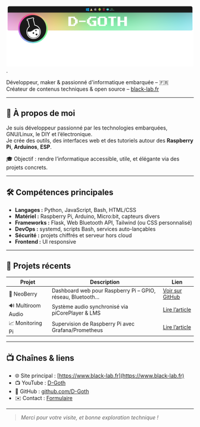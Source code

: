 ![Logo Haut de page](https://github.com/D-Goth/D-Goth/blob/main/img/Bandeau_DG.png "Logo personnel").

Développeur, maker & passionné d'informatique embarquée – 🇫🇷<br/>
Créateur de contenus techniques & open source – [black-lab.fr](https://www.black-lab.fr)

---

## 🚀 À propos de moi

Je suis développeur passionné par les technologies embarquées, GNU/Linux, le DIY et l’électronique.  
Je crée des outils, des interfaces web et des tutoriels autour des **Raspberry Pi**, **Arduinos**, **ESP**.

🎓 Objectif : rendre l’informatique accessible, utile, et élégante via des projets concrets.

---

## 🛠️ Compétences principales

- **Langages :** Python, JavaScript, Bash, HTML/CSS
- **Matériel :** Raspberry Pi, Arduino, Micro:bit, capteurs divers
- **Frameworks :** Flask, Web Bluetooth API, Tailwind (ou CSS personnalisé)
- **DevOps :** systemd, scripts Bash, services auto-lançables
- **Sécurité :** projets chiffrés et serveur hors cloud
- **Frontend :** UI responsive

---

## 📌 Projets récents

| Projet | Description | Lien |
|--------|-------------|------|
| 🧠 NeoBerry | Dashboard web pour Raspberry Pi – GPIO, réseau, Bluetooth… | [Voir sur GitHub](https://github.com/D-Goth/NeoBerry) |
| 🔊 Multiroom Audio | Système audio synchronisé via piCorePlayer & LMS | [Lire l’article](https://www.black-lab.fr/article/serveur-musique-multiroom-raspberry-pi5-picoreplayer.html) |
| 📈 Monitoring Pi | Supervision de Raspberry Pi avec Grafana/Prometheus | [Lire l’article](https://www.black-lab.fr/article/superviser-raspberry-grafana-prometheus.html) |

---

## 📺 Chaînes & liens

- 🌐 Site principal : [https://www.black-lab.fr](https://www.black-lab.fr)
- 📺 YouTube : [D-Goth](https://www.youtube.com/@D-Goth)
- 💼 GitHub : [github.com/D-Goth](https://github.com/D-Goth)
- ✉️ Contact : [Formulaire](https://www.black-lab.fr/contact)

---

> _Merci pour votre visite, et bonne exploration technique !_  
